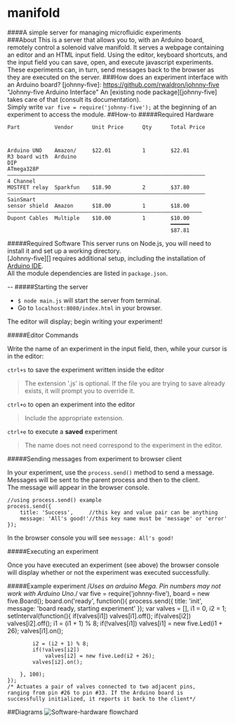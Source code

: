 manifold
====

####A simple server for managing microfluidic experiments  
###About
This is a server that allows you to, with an Arduino board, remotely control a solenoid valve manifold. It serves a webpage containing an editor and an HTML input field. Using the editor, keyboard shortcuts, and the input field you can save, open, and execute javascript experiments. These experiments can, in turn, send messages back to the browser as they are executed on the server.
###How does an experiment interface with an Arduino board?
[johnny-five]: https://github.com/rwaldron/johnny-five "Johnny-five Arduino Interface"
An [existing node package][johnny-five] takes care of that (consult its documentation).  
Simply write `var five = require('johnny-five');` at the beginning of an experiment to access the module.
##How-to
#####Required Hardware
	
	Part           Vendor      Unit Price      Qty      Total Price  
#  
	Arduino UNO    Amazon/     $22.01          1        $22.01
	R3 board with  Arduino
	DIP            
	ATmega328P
	―――――――――――――――――――――――――――――――――――――――――――――――――――――――――――――――
	4 Channel
	MOSTFET relay  Sparkfun    $18.90          2        $37.80
	―――――――――――――――――――――――――――――――――――――――――――――――――――――――――――――――
	SainSmart
	sensor shield  Amazon      $18.00          1        $18.00 
	――――――――――――――――――――――――――――――――――――――――――――――――――――――――――――――
	Dupont Cables  Multiple    $10.00          1        $10.00
	                                                    ━━━━━━
	                                                    $87.81
#####Required Software
This server runs on Node.js, you will need to install it and set up a working directory.  
[Johnny-five][] requires additional setup, including the installation of [Arduino IDE](http://arduino.cc/en/main/software).  
All the module dependencies are listed in `package.json`.  

--
#####Starting the server
	
- `$ node main.js` will start the server from terminal.
- Go to `localhost:8080/index.html` in your browser.

The editor will display; begin writing your experiment!

#####Editor Commands

Write the name of an experiment in the input field, then, while your cursor is in the editor:

`ctrl+s` to save the experiment written inside the editor

> The extension '.js' is optional. If the file you are trying to save already exists, it will prompt you to override it.

`ctrl+o` to open an experiment into the editor

> Include the appropriate extension.

`ctrl+e` to execute a **saved** experiment

> The name does not need correspond to the experiment in the editor.

#####Sending messages from experiment to browser client

In your experiment, use the `process.send()` method to send a message.  
Messages will be sent to the parent process and then to the client.  
The message will appear in the browser console.
	
	//using process.send() example
	process.send({
		title: 'Success',     //this key and value pair can be anything
		message: 'All's good!'//this key name must be 'message' or 'error'
	});

In the browser console you will see `message: All's good!`

#####Executing an experiment

Once you have executed an experiment (see above) the browser console will display whether or not the experiment was executed successfully.

#####Example experiment
	/*Uses an arduino Mega.
	Pin numbers may not 
	work with Arduino Uno.*/
	var five = require('johnny-five'), board = new five.Board();
	board.on('ready', function(){
		process.send({
			title: 'init',
			message: 'board ready, starting experiment'
		});
		var valves = [],
		i1 = 0,
		i2 = 1;
		setInterval(function(){
			if(valves[i1])
				valves[i1].off();
			if(valves[i2])
				valves[i2].off();
			i1 = (i1 + 1) % 8;
			if(!valves[i1])
				valves[i1] = new five.Led(i1 + 26);
			valves[i1].on();
			
			i2 = (i2 + 1) % 8;
			if(!valves[i2])
				valves[i2] = new five.Led(i2 + 26);
			valves[i2].on();
			
		}, 100);
	});
	/* Actuates a pair of valves connected to two adjacent pins,
	ranging from pin #26 to pin #33. If the Arduino board is
	successfully initialized, it reports it back to the client*/
	

##Diagrams
![Software-hardware flowchard](https://raw.github.com/Batmoose/manifold-images/master/SW%20Architecture.png)


